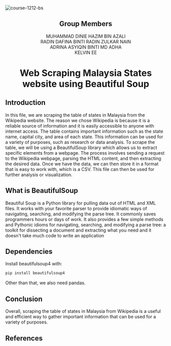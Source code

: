 ![course-1212-bs](https://user-images.githubusercontent.com/120595244/213877440-1971c0d7-16e6-4858-b1a8-9da0d876705f.jpg)

<h2 align="center">
  Group Members
  <br> 
</h2>

<p align="center">
  <a>MUHAMMAD DINIE HAZIM BIN AZALI</a><br>
  <a>RADIN DAFINA BINTI RADIN ZULKAR NAIN</a><br>
  <a>ADRINA ASYIQIN BINTI MD ADHA</a><br>
  <a>KELVIN EE</a><br>
</p>

<h1 align="center">
  Web Scraping Malaysia States website using Beautiful Soup
  <br>
</h1>

<h2>Introduction</h2>
 In this file, we are scraping the table of states in Malaysia from the Wikipedia website. The reason we chose Wikipedia is because it is a reliable source of information and it is easily accessible to anyone with internet access. The table contains important information such as the state name, capital city, and area of each state. This information can be used for a variety of purposes, such as research or data analysis. To scrape the table, we will be using a BeautifulSoup library which allows us to extract specific elements from a webpage. The process involves sending a request to the Wikipedia webpage, parsing the HTML content, and then extracting the desired data. Once we have the data, we can then store it in a format that is easy to work with, which is a CSV. This file can then be used for further analysis or visualization.


<h2>What is BeautifulSoup</h2>

Beautiful Soup is a Python library for pulling data out of HTML and XML files. It works with your favorite parser to provide idiomatic ways of navigating, searching, and modifying the parse tree. It commonly saves programmers hours or days of work. It also provides a few simple methods and Pythonic idioms for navigating, searching, and modifying a parse tree: a toolkit for dissecting a document and extracting what you need and it doesn't take much code to write an application

<h2>Dependencies</h2>

Install beautifulsoup4 with:

```sh
pip install beautifulsoup4
```

Other than that, we also need pandas.

<h2>Conclusion</h2>
Overall, scraping the table of states in Malaysia from Wikipedia is a useful and efficient way to gather important information that can be used for a variety of purposes.

<h2>References</h2>
